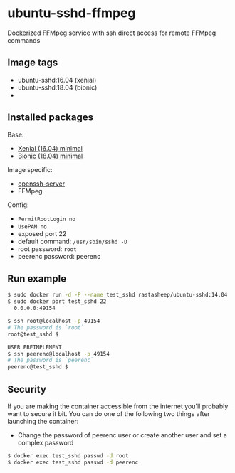 # ubuntu-sshd-ffmpeg

Dockerized FFMpeg service with ssh direct access for remote FFMpeg commands

## Image tags
- ubuntu-sshd:16.04 (xenial)
- ubuntu-sshd:18.04 (bionic)
-

## Installed packages

Base:

- [Xenial (16.04) minimal](http://packages.ubuntu.com/xenial/ubuntu-minimal)
- [Bionic (18.04) minimal](http://packages.ubuntu.com/bionic/ubuntu-minimal)

Image specific:
- [openssh-server](https://help.ubuntu.com/community/SSH/OpenSSH/Configuring)
- FFMpeg

Config:

  - `PermitRootLogin no`
  - `UsePAM no`
  - exposed port 22
  - default command: `/usr/sbin/sshd -D`
  - root password: `root`
  - peerenc password: peerenc

## Run example

```bash
$ sudo docker run -d -P --name test_sshd rastasheep/ubuntu-sshd:14.04
$ sudo docker port test_sshd 22
  0.0.0.0:49154

$ ssh root@localhost -p 49154
# The password is `root`
root@test_sshd $

USER PREIMPLEMENT
$ ssh peerenc@localhost -p 49154
# The password is `peerenc`
peerenc@test_sshd $
```

## Security

If you are making the container accessible from the internet you'll probably want to secure it bit.
You can do one of the following two things after launching the container:

- Change the password of peerenc user or create another user and set a complex password

```bash
$ docker exec test_sshd passwd -d root
$ docker exec test_sshd passwd -d peerenc
```
